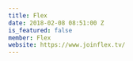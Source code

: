 ```yaml
---
title: Flex
date: 2018-02-08 08:51:00 Z
is_featured: false
member: Flex
website: https://www.joinflex.tv/
---
```


